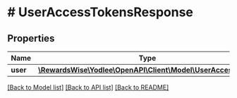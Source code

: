 # # UserAccessTokensResponse

## Properties

Name | Type | Description | Notes
------------ | ------------- | ------------- | -------------
**user** | [**\RewardsWise\Yodlee\OpenAPI\Client\Model\UserAccessToken**](UserAccessToken.md) |  | [optional]

[[Back to Model list]](../../README.md#models) [[Back to API list]](../../README.md#endpoints) [[Back to README]](../../README.md)
